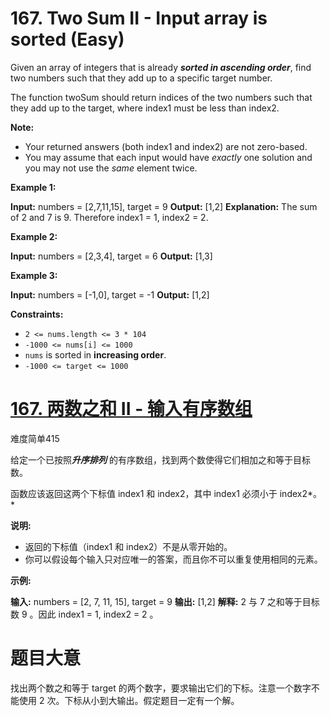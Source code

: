 # 167. Two Sum II - Input array is sorted (Easy)

Given an array of integers that is already ***sorted in ascending order***, find two numbers such that they add up to a specific target number.

The function twoSum should return indices of the two numbers such that they add up to the target, where index1 must be less than index2.

**Note:**

*   Your returned answers (both index1 and index2) are not zero-based.
*   You may assume that each input would have *exactly* one solution and you may not use the *same* element twice.

**Example 1:**

**Input:** numbers = \[2,7,11,15\], target = 9
**Output:** \[1,2\]
**Explanation:** The sum of 2 and 7 is 9. Therefore index1 = 1, index2 = 2.

**Example 2:**

**Input:** numbers = \[2,3,4\], target = 6
**Output:** \[1,3\]

**Example 3:**

**Input:** numbers = \[-1,0\], target = -1
**Output:** \[1,2\]

**Constraints:**

*   `2 <= nums.length <= 3 * 104`
*   `-1000 <= nums[i] <= 1000`
*   `nums` is sorted in **increasing order**.
*   `-1000 <= target <= 1000`


# [167\. 两数之和 II - 输入有序数组](https://leetcode-cn.com/problems/two-sum-ii-input-array-is-sorted/)

难度简单415

给定一个已按照***升序排列*** 的有序数组，找到两个数使得它们相加之和等于目标数。

函数应该返回这两个下标值 index1 和 index2，其中 index1 必须小于 index2*。*

**说明:**

*   返回的下标值（index1 和 index2）不是从零开始的。
*   你可以假设每个输入只对应唯一的答案，而且你不可以重复使用相同的元素。

**示例:**

**输入:** numbers = \[2, 7, 11, 15\], target = 9
**输出:** \[1,2\]
**解释:** 2 与 7 之和等于目标数 9 。因此 index1 = 1, index2 = 2 。


# 题目大意
找出两个数之和等于 target 的两个数字，要求输出它们的下标。注意⼀个数字不能使⽤ 2 次。下标从⼩到⼤输出。假定题⽬⼀定有⼀个解。

